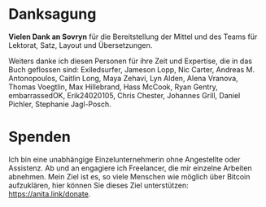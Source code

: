 # Danksagung
**Vielen Dank an Sovryn** für die Bereitstellung der Mittel und des Teams für Lektorat, Satz, Layout und Übersetzungen.

Weiters danke ich diesen Personen für ihre Zeit und Expertise, die in das Buch geflossen sind: Exiledsurfer, Jameson Lopp, Nic Carter, Andreas M. Antonopoulos, Caitlin Long, Maya Zehavi, Lyn Alden, Alena Vranova, Thomas Voegtlin, Max Hillebrand, Hass McCook, Ryan Gentry, embarrassedOK, Erik24020105, Chris Chester, Johannes Grill, Daniel Pichler, Stephanie Jagl-Posch.

# Spenden
Ich bin eine unabhängige Einzelunternehmerin ohne Angestellte oder Assistenz. Ab und an engagiere ich Freelancer, die mir einzelne Arbeiten abnehmen. Mein Ziel ist es, so viele Menschen wie möglich über Bitcoin aufzuklären, hier können Sie dieses Ziel unterstützen: https://anita.link/donate.



